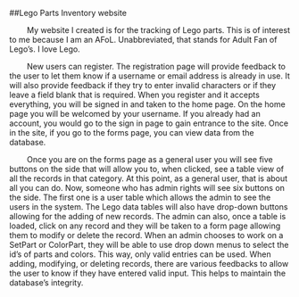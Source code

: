 ##Lego Parts Inventory website

&nbsp;&nbsp;&nbsp;&nbsp;&nbsp;&nbsp;&nbsp;&nbsp;My website I created is for the tracking of Lego parts.  This is of interest to me because I am an AFoL.  Unabbreviated, that stands for Adult Fan of Lego’s.  I love Lego. 
 
&nbsp;&nbsp;&nbsp;&nbsp;&nbsp;&nbsp;&nbsp;&nbsp;New users can register.  The registration page will provide feedback to the user to let them know if a username or email address is already in use.  It will also provide feedback if they try to enter invalid characters or if they leave a field blank that is required.  When you register and it accepts everything, you will be signed in and taken to the home page.  On the home page you will be welcomed by your username.  If you already had an account, you would go to the sign in page to gain entrance to the site.  Once in the site, if you go to the forms page, you can view data from the database.

&nbsp;&nbsp;&nbsp;&nbsp;&nbsp;&nbsp;&nbsp;&nbsp;Once you are on the forms page as a general user you will see five buttons on the side that will allow you to, when clicked, see a table view of all the records in that category.  At this point, as a general user, that is about all you can do.  Now, someone who has admin rights will see six buttons on the side.  The first one is a user table which allows the admin to see the users in the system.  The Lego data tables will also have drop-down buttons allowing for the adding of new records.  The admin can also, once a table is loaded, click on any record and they will be taken to a form page allowing them to modify or delete the record.  When an admin chooses to work on a SetPart or ColorPart, they will be able to use drop down menus to select the id’s of parts and colors.  This way, only valid entries can be used.  When adding, modifying, or deleting records, there are various feedbacks to allow the user to know if they have entered valid input.  This helps to maintain the database’s integrity.